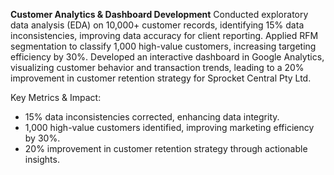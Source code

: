 **Customer Analytics & Dashboard Development**
Conducted exploratory data analysis (EDA) on 10,000+ customer records, identifying 15% data inconsistencies, improving data accuracy for client reporting. Applied RFM segmentation to classify 1,000 high-value customers, increasing targeting efficiency by 30%. Developed an interactive dashboard in Google Analytics, visualizing customer behavior and transaction trends, leading to a 20% improvement in customer retention strategy for Sprocket Central Pty Ltd.

 Key Metrics & Impact:
 - 15% data inconsistencies corrected, enhancing data integrity.
 - 1,000 high-value customers identified, improving marketing efficiency by 30%.
 - 20% improvement in customer retention strategy through actionable insights.
